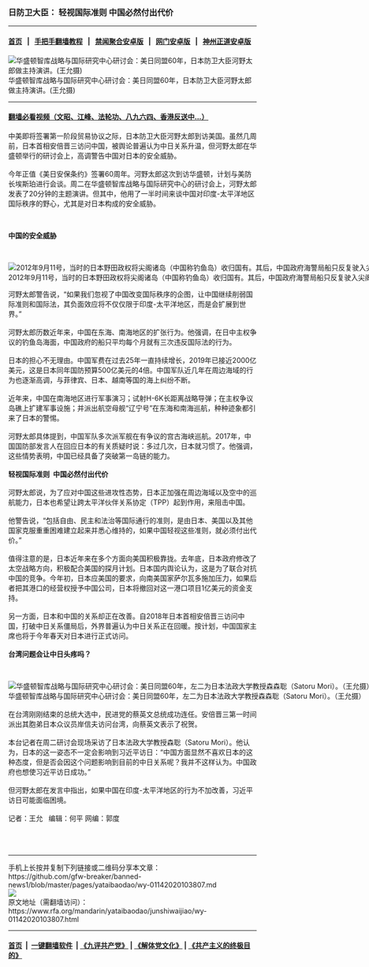 ### 日防卫大臣： 轻视国际准则  中国必然付出代价
------------------------

#### [首页](https://github.com/gfw-breaker/banned-news1/blob/master/README.md) &nbsp;&nbsp;|&nbsp;&nbsp; [手把手翻墙教程](https://github.com/gfw-breaker/guides/wiki) &nbsp;&nbsp;|&nbsp;&nbsp; [禁闻聚合安卓版](https://github.com/gfw-breaker/bn-android) &nbsp;&nbsp;|&nbsp;&nbsp; [网门安卓版](https://github.com/oGate2/oGate) &nbsp;&nbsp;|&nbsp;&nbsp; [神州正道安卓版](https://github.com/SzzdOgate/update) 



<div id="headerimg">
 <img alt="华盛顿智库战略与国际研究中心研讨会：美日同盟60年，日本防卫大臣河野太郎做主持演讲。(王允摄)" src="https://www.rfa.org/mandarin/yataibaodao/junshiwaijiao/wy-01142020103807.html/IMG_7039.jpg/@@images/ad74fb3d-8b71-4f20-8294-f4c22f935723.jpeg" title="华盛顿智库战略与国际研究中心研讨会：美日同盟60年，日本防卫大臣河野太郎做主持演讲。(王允摄)"/>
 <div id="headerimgcontents">
  <div id="headerimgcaption">
   <span>
    华盛顿智库战略与国际研究中心研讨会：美日同盟60年，日本防卫大臣河野太郎做主持演讲。(王允摄)
   </span>
   <!-- zoomattribute -->
  </div>
  <!-- headerimgcaption -->
 </div>
 <!-- headerimagecontents -->
</div>

<hr/>


#### [翻墙必看视频（文昭、江峰、法轮功、八九六四、香港反送中...）](http://167.172.214.107/home.html)

<div id="storytext">
 <div>
  <div class="slot_header">
  </div>
 </div>
 <p>
  中美即将签署第一阶段贸易协议之际，日本防卫大臣河野太郎到访美国。虽然几周前，日本首相安倍晋三访问中国，被舆论普遍认为中日关系升温，但河野太郎在华盛顿举行的研讨会上，高调警告中国对日本的安全威胁。
  <br/>
  <br/>
  今年正值《美日安保条约》签署60周年。河野太郎这次到访华盛顿，计划与美防长埃斯珀进行会谈。周二在华盛顿智库战略与国际研究中心的研讨会上，河野太郎发表了20分钟的主题演讲。但其中，他用了一半时间来谈中国对印度-太平洋地区国际秩序的野心，尤其是对日本构成的安全威胁。
 </p>
 <p>
  <b>
   <br/>
  </b>
 </p>
 <p>
  <b>
  </b>
 </p>
 <p>
  <b>
   中国的安全威胁
  </b>
 </p>
 <p>
  <b>
  </b>
  <br/>
  <div class="image-inline captioned" style="width:2500px;">
   <div style="width:2500px;">
    <img alt="2012年9月11号，当时的日本野田政权将尖阁诸岛（中国称钓鱼岛）收归国有。其后，中国政府海警局船只反复驶入尖阁诸岛周边日本领海。（南洲提供）" src="https://www.rfa.org/mandarin/yataibaodao/junshiwaijiao/nz-09112017102849.html/2017071712.jpg" title="2012年9月11号，当时的日本野田政权将尖阁诸岛（中国称钓鱼岛）收归国有。其后，中国政府海警局船只反复驶入尖阁诸岛周边日本领海。（南洲提供）"/>
   </div>
   <div class="image-caption">
    <span style="width:2500px;">
     2012年9月11号，当时的日本野田政权将尖阁诸岛（中国称钓鱼岛）收归国有。其后，中国政府海警局船只反复驶入尖阁诸岛周边日本领海。（南洲提供）
    </span>
    <span class="copyright">
    </span>
   </div>
  </div>
 </p>
 <p>
  河野太郎警告说，“如果我们忽视了中国改变国际秩序的企图，让中国继续削弱国际准则和国际法，其负面效应将不仅仅限于印度-太平洋地区，而是会扩展到世界。”
  <br/>
  <br/>
  河野太郎历数近年来，中国在东海、南海地区的扩张行为。他强调，在日中主权争议的钓鱼岛海面，中国政府的船只平均每个月就有三次违反国际法的行为。
  <br/>
  <br/>
  日本的担心不无理由。中国军费在过去25年一直持续增长，2019年已接近2000亿美元，这是日本同年国防预算500亿美元的4倍。中国军队近几年在周边海域的行为也逐渐高调，与菲律宾、日本、越南等国的海上纠纷不断。
  <br/>
  <br/>
  近年来，中国在南海地区进行军事演习；试射H-6K长距离战略导弹；在主权争议岛礁上扩建军事设施；并派出航空母舰“辽宁号”在东海和南海巡航，种种迹象都引来了日本的警惕。
  <br/>
  <br/>
  河野太郎具体提到，中国军队多次派军舰在有争议的宫古海峡巡航。2017年，中国国防部发言人在回应日本的有关质疑时说：多过几次，日本就习惯了。他强调，这些情势表明，中国已经具备了突破第一岛链的能力。
  <br/>
  <br/>
  <b>
   轻视国际准则  中国必然付出代价
  </b>
  <br/>
  <br/>
  河野太郎说，为了应对中国这些进攻性态势，日本正加强在周边海域以及空中的巡航能力，日本也希望让跨太平洋伙伴关系协定（TPP）起到作用，来阻击中国。
  <br/>
  <br/>
  他警告说，“包括自由、民主和法治等国际通行的准则，是由日本、美国以及其他国家克服重重困难建立起来并悉心维持的，如果中国轻视这些准则，就必须付出代价。”
  <br/>
  <br/>
  值得注意的是，日本近年来在多个方面向美国积极靠拢。去年底，日本政府修改了太空战略方向，积极配合美国的探月计划。日本国内舆论认为，这是为了联合对抗中国的竞争。今年初，日本应美国的要求，向南美国家萨尔瓦多施加压力，如果后者把其港口的经营权授予中国公司，日本将撤回对这一港口项目1亿美元的资金支持。
  <br/>
  <br/>
  另一方面，日本和中国的关系却正在改善。自2018年日本首相安倍晋三访问中国，打破中日关系僵局后，外界普遍认为中日关系正在回暖。按计划，中国国家主席也将于今年春天对日本进行正式访问。
  <br/>
  <br/>
  <b>
   台湾问题会让中日头疼吗？
  </b>
 </p>
 <p>
  <b>
  </b>
  <br/>
  <div class="image-inline captioned" style="width:1470px;">
   <div style="width:1470px;">
    <img alt="华盛顿智库战略与国际研究中心研讨会：美日同盟60年，左二为日本法政大学教授森森聡（Satoru Mori）。（王允摄）" src="https://www.rfa.org/mandarin/yataibaodao/junshiwaijiao/wy-01142020103807.html/IMG_7043.jpg" title="华盛顿智库战略与国际研究中心研讨会：美日同盟60年，左二为日本法政大学教授森森聡（Satoru Mori）。（王允摄）"/>
   </div>
   <div class="image-caption">
    <span style="width:1470px;">
     华盛顿智库战略与国际研究中心研讨会：美日同盟60年，左二为日本法政大学教授森森聡（Satoru Mori）。（王允摄）
    </span>
    <span class="copyright">
    </span>
   </div>
  </div>
  <br/>
  在台湾刚刚结束的总统大选中，民进党的蔡英文总统成功连任。安倍晋三第一时间派出其胞弟日本众议员岸信夫访问台湾，向蔡英文表示了祝贺。
  <br/>
  <br/>
  本台记者在周二研讨会现场采访了日本法政大学教授森聡（Satoru Mori）。他认为，日本的这一姿态不一定会影响到习近平访日：“中国方面显然不喜欢日本的这种态度，但是否会因这个问题影响到目前的中日关系呢？我并不这样认为。中国政府也想使习近平访日成功。”
  <br/>
  <br/>
  但河野太郎在发言中指出，如果中国在印度-太平洋地区的行为不加改善，习近平访日可能面临困境。
  <br/>
  <br/>
  记者：王允   编辑：何平 网编：郭度
  <br/>
  <br/>
  <br/>
  <br/>
 </p>
</div>

<hr/>
手机上长按并复制下列链接或二维码分享本文章：<br/>
https://github.com/gfw-breaker/banned-news1/blob/master/pages/yataibaodao/wy-01142020103807.md <br/>
<a href='https://github.com/gfw-breaker/banned-news1/blob/master/pages/yataibaodao/wy-01142020103807.md'><img src='https://github.com/gfw-breaker/banned-news1/blob/master/pages/yataibaodao/wy-01142020103807.md.png'/></a> <br/>
原文地址（需翻墙访问）：https://www.rfa.org/mandarin/yataibaodao/junshiwaijiao/wy-01142020103807.html


------------------------
#### [首页](https://github.com/gfw-breaker/banned-news1/blob/master/README.md) &nbsp;|&nbsp; [一键翻墙软件](https://github.com/gfw-breaker/nogfw/blob/master/README.md) &nbsp;| [《九评共产党》](https://github.com/gfw-breaker/9ping.md/blob/master/README.md#九评之一评共产党是什么) | [《解体党文化》](https://github.com/gfw-breaker/jtdwh.md/blob/master/README.md) | [《共产主义的终极目的》](https://github.com/gfw-breaker/gczydzjmd.md/blob/master/README.md)


<img src='http://gfw-breaker.win/banned-news/pages/yataibaodao/wy-01142020103807.md' width='0px' height='0px'/>